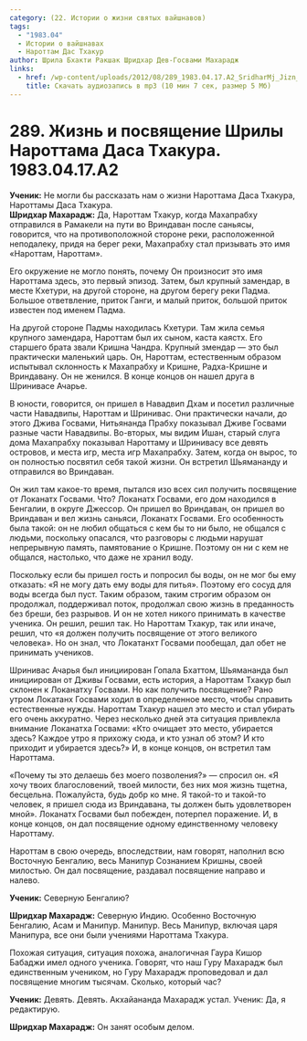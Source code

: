 ```yaml
---
category: (22. Истории о жизни святых вайшнавов)
tags:
  - "1983.04"
  - Истории о вайшнавах
  - Нароттам Дас Тхакур
author: Шрила Бхакти Ракшак Шридхар Дев-Госвами Махарадж
links:
  - href: /wp-content/uploads/2012/08/289_1983.04.17.A2_SridharMj_Jizn_i_posvyawenie_Srily_Narottama_Dasa_Thakura.mp3
    title: Скачать аудиозапись в mp3 (10 мин 7 сек, размер 5 Мб)
---
```


# 289. Жизнь и посвящение Шрилы Нароттама Даса Тхакура. 1983.04.17.A2

**Ученик:** Не могли бы рассказать нам о жизни Нароттама Даса Тхакура, Нароттамы Даса Тхакура.\
**Шридхар Махарадж:** Да, Нароттам Тхакур, когда Махапрабху отправился в Рамакели на пути во Вриндаван после саньясы, говорится, что на противоположной стороне реки, расположенной неподалеку, придя на берег реки, Махапрабху стал призывать это имя «Нароттам, Нароттам».

Его окружение не могло понять, почему Он произносит это имя Нароттама здесь, это первый эпизод. Затем, был крупный замендар, в месте Кхетури, на другой стороне, на другом берегу реки Падма. Большое ответвление, приток Ганги, и малый приток, большой приток известен под именем Падма.

На другой стороне Падмы находилась Кхетури. Там жила семья крупного замендара, Нароттам был их сыном, каста каястх. Его старшего брата звали Кришна Чандра. Крупный змендар — это был практически маленький царь. Он, Нароттам, естественным образом испытывал склонность к Махапрабху и Кришне, Радха-Кришне и Вриндавану. Он не женился. В конце концов он нашел друга в Шринивасе Ачарье.

В юности, говорится, он пришел в Навадвип Дхам и посетил различные части Навадвипы, Нароттам и Шринивас. Они практически начали, до этого Джива Госвами, Нитьянанда Прабху показывал Дживе Госвами разные части Навадвипы. Во-вторых, мы видим Ишан, старый слуга дома Махапрабху показывал Нароттаму и Шринивасу все девять островов, и места игр, места игр Махапрабху. Затем, когда он вырос, то он полностью посвятил себя такой жизни. Он встретил Шьямананду и отправился во Вриндаван.

Он жил там какое-то время, пытался изо всех сил получить посвящение от Локанатх Госвами. Что? Локанатх Госвами, его дом находился в Бенгалии, в округе Джессор. Он пришел во Вриндаван, он пришел во Вриндаван и вел жизнь саньяси, Локанатх Госвами. Его особенность была такой: он не любил общаться с кем бы то ни было, не общался с людьми, поскольку опасался, что разговоры с людьми нарушат непрерывную память, памятование о Кришне. Поэтому он ни с кем не общался, настолько, что даже не хранил воду.

Поскольку если бы пришел гость и попросил бы воды, он не мог бы ему отказать: «Я не могу дать ему воды для питья». Поэтому его сосуд для воды всегда был пуст. Таким образом, таким строгим образом он продолжал, поддерживал поток, продолжал свою жизнь в преданность без бреши, без разрывов. И он не хотел никого принимать в качестве ученика. Он решил, решил так. Но Нароттам Тхакур, так или иначе, решил, что «я должен получить посвящение от этого великого человека». Но он знал, что Локатанхт Госвами пообещал, дал обет не принимать учеников.

Шринивас Ачарья был инициирован Гопала Бхаттом, Шьямананда был инициирован от Дживы Госвами, есть история, а Нароттам Тхакур был склонен к Локанатху Госвами. Но как получить посвящение? Рано утром Локатанх Госвами ходил в определенное место, чтобы справить естественные нужды. Нароттам Тхакур нашел это место и стал убирать его очень аккуратно. Через несколько дней эта ситуация привлекла внимание Локанатха Госвами: «Кто очищает это место, убирается здесь? Каждое утро я прихожу сюда, и кто узнал об этом? И кто приходит и убирается здесь?» И, в конце концов, он встретил там Нароттама.

«Почему ты это делаешь без моего позволения?» — спросил он. «Я хочу твоих благословений, твоей милости, без них моя жизнь тщетна, бесцельна. Пожалуйста, будь добр ко мне. Я такой-то и такой-то человек, я пришел сюда из Вриндавана, ты должен быть удовлетворен мной». Локанатх Госвами был побежден, потерпел поражение. И, в конце концов, он дал посвящение одному единственному человеку Нароттаму.

Нароттам в свою очередь, впоследствии, нам говорят, наполнил всю Восточную Бенгалию, весь Манипур Сознанием Кришны, своей милостью. Он дал посвящение, раздавал посвящение направо и налево.

**Ученик:** Северную Бенгалию?

**Шридхар Махарадж:** Северную Индию. Особенно Восточную Бенгалию, Асам и Манипур. Манипур. Весь Манипур, включая царя Манипура, все они были учениями Нароттама Тхакура.

Похожая ситуация, ситуация похожа, аналогичная Гаура Кишор Бабаджи имел одного ученика. Говорят, что наш Гуру Махарадж был единственным учеником, но Гуру Махарадж проповедовал и дал посвящение многим тысячам. Сколько, который час?

**Ученик:** Девять. Девять. Акхайананда Махарадж устал. Ученик: Да, я редактирую.

**Шридхар Махарадж:** Он занят особым делом.

